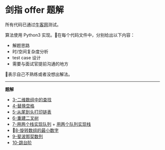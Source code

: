 # 剑指 offer 题解

所有代码已通过[牛客网](https://www.nowcoder.com/ta/coding-interviews)测试。

算法使用 Python3 实现。🤔在每个代码文件中，分别给出以下内容：
- 解题思路
- 时/空间复杂度分析
- test case 设计
- 需要与面试官提前沟通的地方

🌟表示自己不熟练或者没想出解法。

---------------
**题解**
- [3-二维数组中的查找](3-SearhIn2DArray.py)
- [4-替换空格](4-ReplaceSpace.py)
- [5-从尾到头打印链表](5-printLinkedList.py)
- [6-重建二叉树](6-reConstructBinaryTree.py)
- [7-用两个栈实现队列](7-realizeQueueByStacks.py) + [用两个队列实现栈](realizeStackByQueues.py)
- 🌟[8-旋转数组的最小数字](8-minNumberInRotateArray.py)
- [9-斐波那契数列](9-Fibonacci.py)
- [10-跳台阶](10-jumpFloor.py)